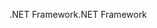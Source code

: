 <span data-ttu-id="e2330-101">.NET Framework</span><span class="sxs-lookup"><span data-stu-id="e2330-101">.NET Framework</span></span>